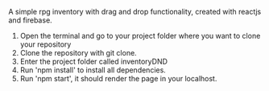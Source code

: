 A simple rpg inventory with drag and drop functionality, created with reactjs and firebase.

1) Open the terminal and go to your project folder where you want to clone your repository
2) Clone the repository with git clone.
3) Enter the project folder called inventoryDND
4) Run 'npm install' to install all dependencies.
5) Run 'npm start', it should render the page in your localhost.

